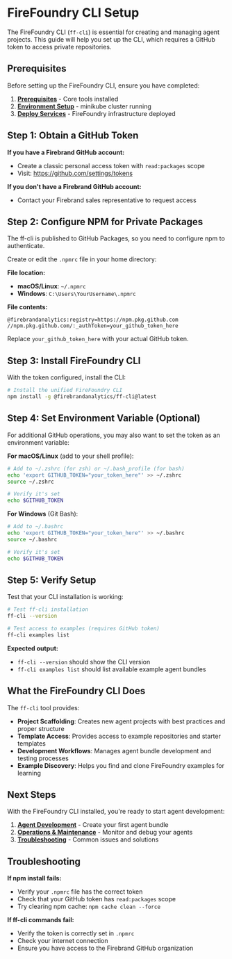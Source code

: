# FireFoundry CLI Setup

The FireFoundry CLI (`ff-cli`) is essential for creating and managing agent projects. This guide will help you set up the CLI, which requires a GitHub token to access private repositories.

## Prerequisites

Before setting up the FireFoundry CLI, ensure you have completed:

1. **[Prerequisites](01-prerequisites.md)** - Core tools installed
2. **[Environment Setup](03-environment-setup.md)** - minikube cluster running
3. **[Deploy Services](04-deployment.md)** - FireFoundry infrastructure deployed

## Step 1: Obtain a GitHub Token

**If you have a Firebrand GitHub account:**

- Create a classic personal access token with `read:packages` scope
- Visit: https://github.com/settings/tokens

**If you don't have a Firebrand GitHub account:**

- Contact your Firebrand sales representative to request access

## Step 2: Configure NPM for Private Packages

The ff-cli is published to GitHub Packages, so you need to configure npm to authenticate.

Create or edit the `.npmrc` file in your home directory:

**File location:**

- **macOS/Linux**: `~/.npmrc`
- **Windows**: `C:\Users\YourUsername\.npmrc`

**File contents:**

```
@firebrandanalytics:registry=https://npm.pkg.github.com
//npm.pkg.github.com/:_authToken=your_github_token_here
```

Replace `your_github_token_here` with your actual GitHub token.

## Step 3: Install FireFoundry CLI

With the token configured, install the CLI:

```bash
# Install the unified FireFoundry CLI
npm install -g @firebrandanalytics/ff-cli@latest
```

## Step 4: Set Environment Variable (Optional)

For additional GitHub operations, you may also want to set the token as an environment variable:

**For macOS/Linux** (add to your shell profile):

```bash
# Add to ~/.zshrc (for zsh) or ~/.bash_profile (for bash)
echo 'export GITHUB_TOKEN="your_token_here"' >> ~/.zshrc
source ~/.zshrc

# Verify it's set
echo $GITHUB_TOKEN
```

**For Windows** (Git Bash):

```bash
# Add to ~/.bashrc
echo 'export GITHUB_TOKEN="your_token_here"' >> ~/.bashrc
source ~/.bashrc

# Verify it's set
echo $GITHUB_TOKEN
```

## Step 5: Verify Setup

Test that your CLI installation is working:

```bash
# Test ff-cli installation
ff-cli --version

# Test access to examples (requires GitHub token)
ff-cli examples list
```

**Expected output:**

- `ff-cli --version` should show the CLI version
- `ff-cli examples list` should list available example agent bundles

## What the FireFoundry CLI Does

The `ff-cli` tool provides:

- **Project Scaffolding**: Creates new agent projects with best practices and proper structure
- **Template Access**: Provides access to example repositories and starter templates
- **Development Workflows**: Manages agent bundle development and testing processes
- **Example Discovery**: Helps you find and clone FireFoundry examples for learning

## Next Steps

With the FireFoundry CLI installed, you're ready to start agent development:

1. **[Agent Development](06-agent-development.md)** - Create your first agent bundle
2. **[Operations & Maintenance](07-operations.md)** - Monitor and debug your agents
3. **[Troubleshooting](08-troubleshooting.md)** - Common issues and solutions

## Troubleshooting

**If npm install fails:**

- Verify your `.npmrc` file has the correct token
- Check that your GitHub token has `read:packages` scope
- Try clearing npm cache: `npm cache clean --force`

**If ff-cli commands fail:**

- Verify the token is correctly set in `.npmrc`
- Check your internet connection
- Ensure you have access to the Firebrand GitHub organization
